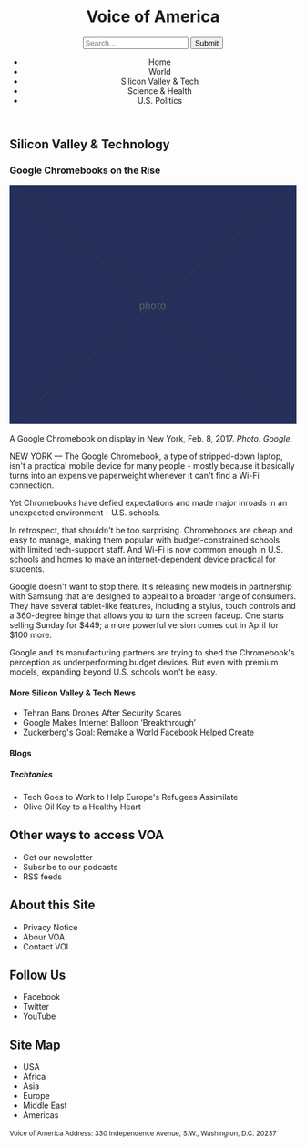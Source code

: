 <!DOCTYPE html>
<html lang="en">
  <head>
    <meta charset="UTF-8" />
    <link href="style.css" ref="stylesheet" />
    <title>Voice of America</title>
  </head>

  <body>
  <header>
    <h1>Voice of America</h1>
    <form>
      <input type="search" placeholder="Search..."/>
      <input type="submit" value="Submit"/>
    </form>
    <nav>
      <ul>
        <li>Home</li>
        <li>World</li>
        <li>Silicon Valley &amp; Tech</li>
        <li>Science &amp; Health</li>
        <li>U.S. Politics</li>
      </ul>
    </nav> 
  </header>
  <main>
    <h2>Silicon Valley &amp; Technology</h2>
  <article>
   <h3>Google Chromebooks on the Rise</h3>
    <img src="600.png" alt="Google Chromebooks" />
    <p>A Google Chromebook on display in New York, Feb. 8, 2017. <em>Photo: Google</em>.
    <p>NEW YORK &mdash; The Google Chromebook, a type of stripped-down laptop, isn't a practical mobile device for many people - mostly because it basically turns into an expensive paperweight whenever it can't find a Wi-Fi connection.</p>
    <p>Yet Chromebooks have defied expectations and made major inroads in an unexpected environment - U.S. schools.</p>
    <p>In retrospect, that shouldn't be too surprising. Chromebooks are cheap and easy to manage, making them popular with budget-constrained schools with limited tech-support staff. And Wi-Fi is now common enough in U.S. schools and homes to make an internet-dependent device practical for students.</p>
    <p>Google doesn't want to stop there. It's releasing new models in partnership with Samsung that are designed to appeal to a broader range of consumers. They have several tablet-like features, including a stylus, touch controls and a 360-degree hinge that allows you to turn the screen faceup. One starts selling Sunday for $449; a more powerful version comes out in April for $100 more.</p>
    <p>Google and its manufacturing partners are trying to shed the Chromebook's perception as underperforming budget devices. But even with premium models, expanding beyond U.S. schools won't be easy.</p>
  <aside> 
    <h4>More Silicon Valley &amp; Tech News</h4>
    <ul>
      <li>Tehran Bans Drones After Security Scares</li>
      <li>Google Makes Internet Balloon ‘Breakthrough’</li>
      <li>Zuckerberg's Goal: Remake а World Facebook Helped Create</li>
    </ul>
    </aside>
    </article>
    <section>
    <h4>Blogs</h4>
    <h5>Techtonics</h5>
    <ul>
      <li>Tech Goes to Work to Help Europe's Refugees Assimilate</li>
      <li>Olive Oil Key to a Healthy Heart</li>
    </ul>
    </section>
      </main>
  <footer>
    <h2>Other ways to access VOA</h2>
    <ul>
      <li>Get our newsletter</li>
      <li>Subsribe to our podcasts</li>
      <li>RSS feeds</li>
    </ul>
    <h2>About this Site</h2>
    <ul>
      <li>Privacy Notice</li>
      <li>Abour VOA</li>
      <li>Contact VOI</li>
    </ul>
    <h2>Follow Us</h2>
    <ul>
      <li>Facebook</li>
      <li>Twitter</li>
      <li>YouTube</li>
    </ul>
    <h2>Site Map</h2>
    <ul>
      <li>USA</li>
      <li>Africa</li>
      <li>Asia</li>
      <li>Europe</li>
      <li>Middle East</li>
      <li>Americas</li>
    </ul>
    <p>
      <small>Voice of America Address: 330 Independence Avenue, S.W., Washington, D.C. 20237</small>
    </p>
  </footer>
  </body>
</html>

